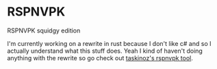 # RSPNVPK
RSPNVPK squidgy edition

I'm currently working on a rewrite in rust because I don't like c# and so I actually understand what this stuff does.
Yeah I kind of haven't doing anything with the rewrite so go check out [taskinoz's rspnvpk tool](https://github.com/taskinoz/RSPNVPK).
